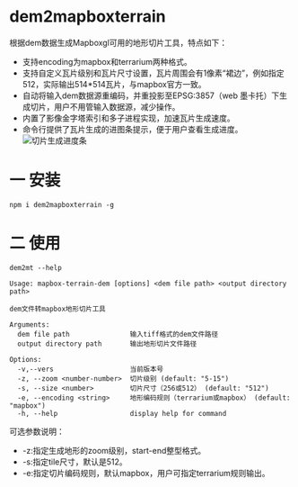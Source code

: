 # dem2mapboxterrain
根据dem数据生成Mapboxgl可用的地形切片工具，特点如下：
* 支持encoding为mapbox和terrarium两种格式。
* 支持自定义瓦片级别和瓦片尺寸设置，瓦片周围会有1像素“裙边”，例如指定512，实际输出514*514瓦片，与mapbox官方一致。
* 自动将输入dem数据源重编码，并重投影至EPSG:3857（web 墨卡托）下生成切片，用户不用管输入数据源，减少操作。
* 内置了影像金字塔索引和多子进程实现，加速瓦片生成速度。
* 命令行提供了瓦片生成的进图条提示，便于用户查看生成进度。
![切片生成进度条](https://github.com/FreeGIS/dem2mapboxterrain/blob/master/doc/progrebar.png)

# 一 安装
```
npm i dem2mapboxterrain -g
```

# 二 使用

```
dem2mt --help

Usage: mapbox-terrain-dem [options] <dem file path> <output directory path>

dem文件转mapbox地形切片工具

Arguments:
  dem file path               输入tiff格式的dem文件路径
  output directory path       输出地形切片文件路径

Options:
  -v,--vers                   当前版本号
  -z, --zoom <number-number>  切片级别 (default: "5-15")
  -s, --size <number>         切片尺寸（256或512） (default: "512")
  -e, --encoding <string>     地形编码规则（terrarium或mapbox） (default: "mapbox")
  -h, --help                  display help for command
```

可选参数说明：

* -z:指定生成地形的zoom级别，start-end整型格式。
* -s:指定tile尺寸，默认是512。
* -e:指定切片编码规则，默认mapbox，用户可指定terrarium规则输出。